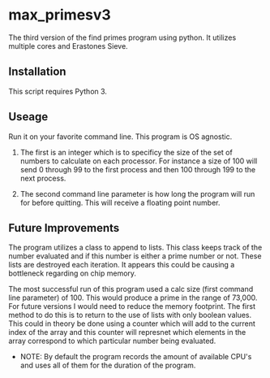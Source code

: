 # max_primesv3
The third version of the find primes program using python.  It utilizes multiple cores and Erastones Sieve.

## Installation
This script requires Python 3.

## Useage
Run it on your favorite command line.  This program is OS agnostic.

1. The first is an integer which is to specificy the size of the set of numbers to calculate on each processor.  For instance a size of 100 will send 0 through 99 to the first process and then 100 through 199 to the next process.

2. The second command line parameter is how long the program will run for before quitting.  This will receive a floating point number.

## Future Improvements
The program utilizes a class to append to lists.  This class keeps track of the number evaluated and if this number is either a prime number or not.  These lists are destroyed each iteration.  It appears this could be causing a bottleneck regarding on chip memory.  

The most successful run of this program used a calc size (first command line parameter) of 100.  This would produce a prime in the range of 73,000.  For future versions I would need to reduce the memory footprint.  The first method to do this is to return to the use of lists with only boolean values.  This could in theory be done using a counter which will add to the current index of the array and this counter will represnet which elements in the array correspond to which particular number being evaluated.

* NOTE: By default the program records the amount of available CPU's and uses all of them for the duration of the program.